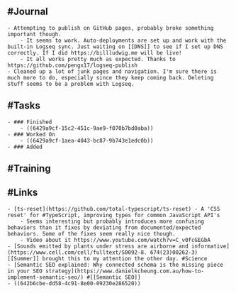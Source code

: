## #Journal
	- Attempting to publish on GitHub pages, probably broke something important though.
		- It seems to work. Auto-deployments are set up and work with the built-in Logseq sync. Just waiting on [[DNS]] to see if I set up DNS correctly. If I did https://billludwig.me will be live!
		- It all works pretty much as expected. Thanks to https://github.com/pengx17/logseq-publish
	- Cleaned up a lot of junk pages and navigation. I'm sure there is much more to do, especially since they keep coming back. Deleting stuff seems to be a problem with Logseq.
## #Tasks
	- ### Finished
		- ((6429a9cf-15c2-451c-9ae9-f070b7bd0aba))
	- ### Worked On
		- ((6429a9cf-1aea-4043-bc87-9b743e1edc0b))
	- ### Added
## #Training
## #Links
	- [ts-reset](https://github.com/total-typescript/ts-reset) - A 'CSS reset' for #TypeScript, improving types for common JavaScript API's
		- Seems interesting but probably introduces more confusing behaviors than it fixes by deviating from documented/expected behaviors. Some of the fixes seem really nice though.
		- Video about it https://www.youtube.com/watch?v=C_v0fcGEGbA
	- [Sounds emitted by plants under stress are airborne and informative](https://www.cell.com/cell/fulltext/S0092-8. 674(23)00262-3) [[Summer]] brought this to my attention the other day. #Science
	- [Semantic SEO explained: Why connected schema is the missing piece in your SEO strategy](https://www.danielkcheung.com.au/how-to-implement-semantic-seo/) #[[Semantic SEO]]
	- ((642b6cbe-dd58-4c91-8e00-09230e286520))